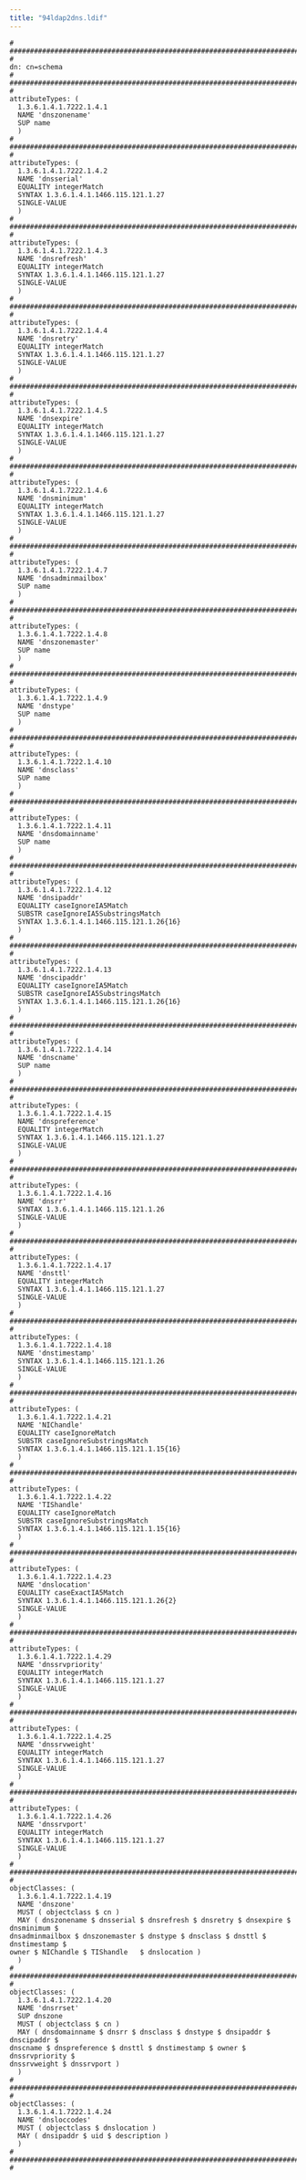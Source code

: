 ```yaml
---
title: "94ldap2dns.ldif"
---
```

    #
    ################################################################################
    #
    dn: cn=schema
    #
    ################################################################################
    #
    attributeTypes: (
      1.3.6.1.4.1.7222.1.4.1
      NAME 'dnszonename'
      SUP name
      )
    #
    ################################################################################
    #
    attributeTypes: (
      1.3.6.1.4.1.7222.1.4.2
      NAME 'dnsserial'
      EQUALITY integerMatch
      SYNTAX 1.3.6.1.4.1.1466.115.121.1.27
      SINGLE-VALUE
      )
    #
    ################################################################################
    #
    attributeTypes: (
      1.3.6.1.4.1.7222.1.4.3
      NAME 'dnsrefresh'
      EQUALITY integerMatch
      SYNTAX 1.3.6.1.4.1.1466.115.121.1.27
      SINGLE-VALUE
      )
    #
    ################################################################################
    #
    attributeTypes: (
      1.3.6.1.4.1.7222.1.4.4
      NAME 'dnsretry'
      EQUALITY integerMatch
      SYNTAX 1.3.6.1.4.1.1466.115.121.1.27
      SINGLE-VALUE
      )
    #
    ################################################################################
    #
    attributeTypes: (
      1.3.6.1.4.1.7222.1.4.5
      NAME 'dnsexpire'
      EQUALITY integerMatch
      SYNTAX 1.3.6.1.4.1.1466.115.121.1.27
      SINGLE-VALUE
      )
    #
    ################################################################################
    #
    attributeTypes: (
      1.3.6.1.4.1.7222.1.4.6
      NAME 'dnsminimum'
      EQUALITY integerMatch
      SYNTAX 1.3.6.1.4.1.1466.115.121.1.27
      SINGLE-VALUE
      )
    #
    ################################################################################
    #
    attributeTypes: (
      1.3.6.1.4.1.7222.1.4.7
      NAME 'dnsadminmailbox'
      SUP name
      )
    #
    ################################################################################
    #
    attributeTypes: (
      1.3.6.1.4.1.7222.1.4.8
      NAME 'dnszonemaster'
      SUP name
      )
    #
    ################################################################################
    #
    attributeTypes: (
      1.3.6.1.4.1.7222.1.4.9
      NAME 'dnstype'
      SUP name
      )
    #
    ################################################################################
    #
    attributeTypes: (
      1.3.6.1.4.1.7222.1.4.10
      NAME 'dnsclass'
      SUP name
      )
    #
    ################################################################################
    #
    attributeTypes: (
      1.3.6.1.4.1.7222.1.4.11
      NAME 'dnsdomainname'
      SUP name
      )
    #
    ################################################################################
    #
    attributeTypes: (
      1.3.6.1.4.1.7222.1.4.12
      NAME 'dnsipaddr'
      EQUALITY caseIgnoreIA5Match
      SUBSTR caseIgnoreIA5SubstringsMatch
      SYNTAX 1.3.6.1.4.1.1466.115.121.1.26{16}
      )
    #
    ################################################################################
    #
    attributeTypes: (
      1.3.6.1.4.1.7222.1.4.13
      NAME 'dnscipaddr'
      EQUALITY caseIgnoreIA5Match
      SUBSTR caseIgnoreIA5SubstringsMatch
      SYNTAX 1.3.6.1.4.1.1466.115.121.1.26{16}
      )
    #
    ################################################################################
    #
    attributeTypes: (
      1.3.6.1.4.1.7222.1.4.14
      NAME 'dnscname'
      SUP name
      )
    #
    ################################################################################
    #
    attributeTypes: (
      1.3.6.1.4.1.7222.1.4.15
      NAME 'dnspreference'
      EQUALITY integerMatch
      SYNTAX 1.3.6.1.4.1.1466.115.121.1.27
      SINGLE-VALUE
      )
    #
    ################################################################################
    #
    attributeTypes: (
      1.3.6.1.4.1.7222.1.4.16
      NAME 'dnsrr'
      SYNTAX 1.3.6.1.4.1.1466.115.121.1.26
      SINGLE-VALUE
      )
    #
    ################################################################################
    #
    attributeTypes: (
      1.3.6.1.4.1.7222.1.4.17
      NAME 'dnsttl'
      EQUALITY integerMatch
      SYNTAX 1.3.6.1.4.1.1466.115.121.1.27
      SINGLE-VALUE
      )
    #
    ################################################################################
    #
    attributeTypes: (
      1.3.6.1.4.1.7222.1.4.18
      NAME 'dnstimestamp'
      SYNTAX 1.3.6.1.4.1.1466.115.121.1.26
      SINGLE-VALUE
      )
    #
    ################################################################################
    #
    attributeTypes: (
      1.3.6.1.4.1.7222.1.4.21
      NAME 'NIChandle'
      EQUALITY caseIgnoreMatch
      SUBSTR caseIgnoreSubstringsMatch
      SYNTAX 1.3.6.1.4.1.1466.115.121.1.15{16}
      )
    #
    ################################################################################
    #
    attributeTypes: (
      1.3.6.1.4.1.7222.1.4.22
      NAME 'TIShandle'
      EQUALITY caseIgnoreMatch
      SUBSTR caseIgnoreSubstringsMatch
      SYNTAX 1.3.6.1.4.1.1466.115.121.1.15{16}
      )
    #
    ################################################################################
    #
    attributeTypes: (
      1.3.6.1.4.1.7222.1.4.23
      NAME 'dnslocation'
      EQUALITY caseExactIA5Match
      SYNTAX 1.3.6.1.4.1.1466.115.121.1.26{2}
      SINGLE-VALUE
      )
    #
    ################################################################################
    #
    attributeTypes: (
      1.3.6.1.4.1.7222.1.4.29
      NAME 'dnssrvpriority'
      EQUALITY integerMatch
      SYNTAX 1.3.6.1.4.1.1466.115.121.1.27
      SINGLE-VALUE
      )
    #
    ################################################################################
    #
    attributeTypes: (
      1.3.6.1.4.1.7222.1.4.25
      NAME 'dnssrvweight'
      EQUALITY integerMatch
      SYNTAX 1.3.6.1.4.1.1466.115.121.1.27
      SINGLE-VALUE
      )
    #
    ################################################################################
    #
    attributeTypes: (
      1.3.6.1.4.1.7222.1.4.26
      NAME 'dnssrvport'
      EQUALITY integerMatch
      SYNTAX 1.3.6.1.4.1.1466.115.121.1.27
      SINGLE-VALUE
      )
    #
    ################################################################################
    #
    objectClasses: (
      1.3.6.1.4.1.7222.1.4.19
      NAME 'dnszone'
      MUST ( objectclass $ cn )
      MAY ( dnszonename $ dnsserial $ dnsrefresh $ dnsretry $ dnsexpire $ dnsminimum $
    dnsadminmailbox $ dnszonemaster $ dnstype $ dnsclass $ dnsttl $ dnstimestamp $
    owner $ NIChandle $ TIShandle   $ dnslocation )
      )
    #
    ################################################################################
    #
    objectClasses: (
      1.3.6.1.4.1.7222.1.4.20
      NAME 'dnsrrset'
      SUP dnszone
      MUST ( objectclass $ cn )
      MAY ( dnsdomainname $ dnsrr $ dnsclass $ dnstype $ dnsipaddr $ dnscipaddr $
    dnscname $ dnspreference $ dnsttl $ dnstimestamp $ owner $ dnssrvpriority $
    dnssrvweight $ dnssrvport )
      )
    #
    ################################################################################
    #
    objectClasses: (
      1.3.6.1.4.1.7222.1.4.24
      NAME 'dnsloccodes'
      MUST ( objectclass $ dnslocation )
      MAY ( dnsipaddr $ uid $ description )
      )
    #
    ################################################################################
    #
